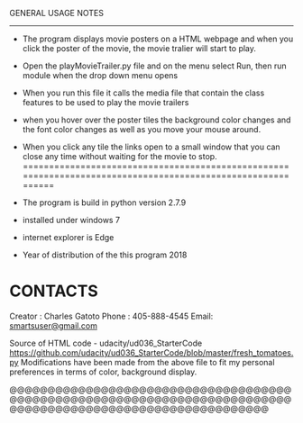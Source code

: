 GENERAL USAGE NOTES
*************************************************************************************************************
- The program displays movie posters on a HTML webpage and when you click the poster of the movie, the movie
  tralier will start to play. 
- Open the playMovieTrailer.py file and on the menu select Run, then run module when the drop down menu opens
- When you run this file it calls the media file that contain the class features to be used to play the movie
  trailers 
- when you hover over the poster tiles the background color changes and the font color changes as well 
  as you move your mouse around. 
- When you click any tile the links open to a small window that you can close any time without waiting for 
  the movie to stop.
============================================================================================================  
- The program is build in python version 2.7.9
- installed under windows 7
- internet explorer is Edge
  
- Year of distribution of the this program 2018

CONTACTS
=========
Creator : Charles Gatoto
Phone : 405-888-4545
Email: smartsuser@gmail.com

Source of HTML code - udacity/ud036_StarterCode
https://github.com/udacity/ud036_StarterCode/blob/master/fresh_tomatoes.py
Modifications have been made from the above file to fit my personal preferences in terms of color, 
background display. 

@@@@@@@@@@@@@@@@@@@@@@@@@@@@@@@@@@@@@@@@@@@@@@@@@@@@@@@@@@@@@@@@@@@@@@@@@@@@@@@@@@@@@@@@@@@@@@@@@@@@@@@@@@@@